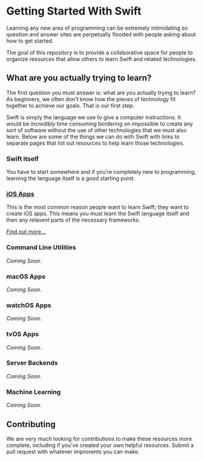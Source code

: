 Getting Started With Swift
========================

Learning any new area of programming can be extremely intimidating so question and answer sites are perpetually flooded with people asking about how to get started.

The goal of this repository is to provide a collaborative space for people to organize resources that allow others to learn Swift and related technologies.

What are you actually trying to learn?
----------------

The first question you must answer is: what are you actually trying to learn? As beginners, we often don't know how the pieces of technology fit together to achieve our goals. That is our first step.

Swift is simply the language we use to give a computer instructions. It would be *incredibly* time consuming bordering on impossible to create any sort of software without the use of other technologies that we must also learn. Below are some of the things we can do with Swift with links to separate pages that list out resources to help learn those technologies.

### Swift itself

You have to start somewhere and if you're completely new to programming, learning the language itself is a good starting point.

### [iOS Apps](iOS-Apps/Summary.md)

This is the most common reason people want to learn Swift; they want to create iOS apps. This means you must learn the Swift language itself and then any relavent parts of the necessary frameworks.

[Find out more...](iOS-Apps/Summary.md)

### Command Line Utilities

*Coming Soon.*

### macOS Apps

*Coming Soon.*

### watchOS Apps

*Coming Soon.*

### tvOS Apps

*Coming Soon.*

### Server Backends

*Coming Soon.*

### Machine Learning

*Coming Soon.*

Contributing
------------

We are very much looking for contributions to make these resources more complete, including if you've created your own helpful resources. Submit a pull request with whatever improvents you can make.
